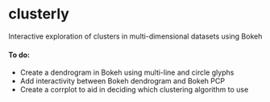 # clusterly
Interactive exploration of clusters in multi-dimensional datasets using Bokeh
</br>

#### To do:
 - Create a dendrogram in Bokeh using multi-line and circle glyphs
 - Add interactivity between Bokeh dendrogram and Bokeh PCP
 - Create a corrplot to aid in deciding which clustering algorithm to use

